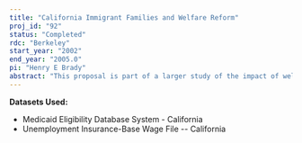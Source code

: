 ```yaml
---
title: "California Immigrant Families and Welfare Reform"
proj_id: "92"
status: "Completed"
rdc: "Berkeley"
start_year: "2002"
end_year: "2005.0"
pi: "Henry E Brady"
abstract: "This proposal is part of a larger study of the impact of welfare reform on California’s immigrant families. We propose to use the Survey of Income and Program Participation (SIPP) and Current Population Survey (CPS) linked to two major statewide administrative data sets in California, the Medi-Cal Eligibility Data System (MEDS) of the California Department of Health Services and Unemployment Insurance/Disability Insurance (hereafter referred to as EDD data) of the California Employment Development Department. The linkage of these data sets will produce longitudinal files for the California sub-sample of the CPS and SIPP with detailed information on immigration status and household characteristics combined with administrative data on public assistance program participation and earnings over time. The proposed research will benefit the Census Bureau in a number of distinct ways. First, it will provide the Census Bureau with a basis to evaluate the accuracy of important self-reported measures in the Survey of Income and Program Participation (SIPP) and the Current Population Survey (CPS), including Medicaid coverage, receipt of cash aid, Food Stamps, and Supplemental Security Income (SSI). This validation will be valuable for the future use of these surveys because SIPP and CPS tend to differ significantly in their estimates of participation in these important programs. Second, comparing the SIPP and CPS data on program participation with the MEDS records will allow us to investigate differences between self-reports and administrative records for the two same individuals due to characteristics of the surveys, such as reference time periods and question wording, which are linked to the inaccuracies of survey respondents’ self reports. Third, the match of EDD records with CPS and SIPP records will provide us with estimates of the direction and size of errors in reported earnings in the surveys. Fourth, this match will enable us to examine more closely the differences in poverty measures and rates using the CPS and SIPP by comparing the two surveys to administrative wage records and public assistance use. Fifth, using the administrative data we will evaluate the Survey of Population Dynamics (SPD) for its ability to track the use of welfare programs. Finally, the proposed match offers important insights on the residence and movements of immigrants and will contribute to improving the Demographic Analysis population projections."
---
```


**Datasets Used:**

  - Medicaid Eligibility Database System - California 
  - Unemployment Insurance-Base Wage File -- California 

